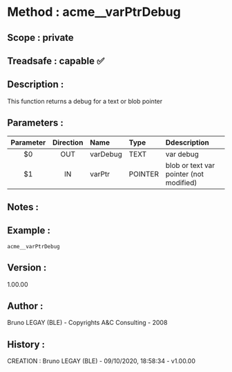 ﻿# **Method :** acme__varPtrDebug
## **Scope :** private
## **Treadsafe :** capable ✅ 
## **Description :** 
This function returns a debug for a text or blob pointer
## **Parameters :** 
| Parameter | Direction | Name | Type | Ddescription | 
|:----:|:----:|:----|:----|:----| 
| $0 | OUT | varDebug | TEXT | var debug | 
| $1 | IN | varPtr | POINTER | blob or text var pointer (not modified) | 

## **Notes :** 

## **Example :** 
```
acme__varPtrDebug
```
## **Version :** 
1.00.00
## **Author :** 
Bruno LEGAY (BLE) - Copyrights A&C Consulting - 2008
## **History :** 
 CREATION : Bruno LEGAY (BLE) - 09/10/2020, 18:58:34 - v1.00.00
